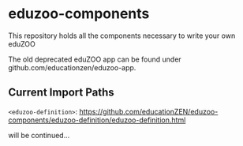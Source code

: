 eduzoo-components
=================

This repository holds all the components necessary to write your own eduZOO

The old deprecated eduZOO app can be found under github.com/educationzen/eduzoo-app.

Current Import Paths
-------------------

`<eduzoo-definition>`: https://github.com/educationZEN/eduzoo-components/eduzoo-definition/eduzoo-definition.html

will be continued...

